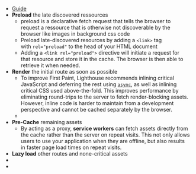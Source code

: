 - [Guide](https://web.dev/articles/apply-instant-loading-with-prpl)
- **Preload** the late discovered ressources
	- preload is a declarative fetch request that tells the browser to request a ressource that is otherwise not discoverable by the browser like images in background css code
	- Preload late-discovered resources by adding a `<link>` tag with `rel="preload"` to the head of your HTML document
	- Adding a `<link rel="preload">` directive will initiate a request for that resource and store it in the cache. The browser is then able to retrieve it when needed.
- **Render** the initial route as soon as possible
	- To improve First Paint, Lighthouse recommends inlining critical JavaScript and deferring the rest using [`async`](https://web.dev/articles/critical-rendering-path/adding-interactivity-with-javascript), as well as inlining critical CSS used above-the-fold. This improves performance by eliminating round-trips to the server to fetch render-blocking assets. However, inline code is harder to maintain from a development perspective and cannot be cached separately by the browser.
	-
- **Pre-Cache** remaining assets
	- By acting as a proxy, **service workers** can fetch assets directly from the cache rather than the server on repeat visits. This not only allows users to use your application when they are offline, but also results in faster page load times on repeat visits.
- **Lazy load** other routes and none-critical assets
-
-